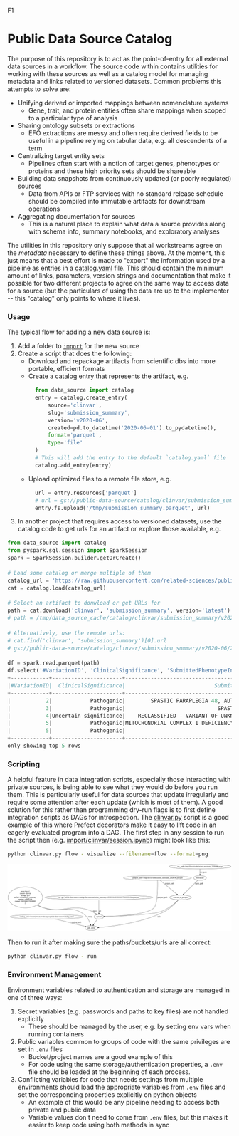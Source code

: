 F1
# Public Data Source Catalog

The purpose of this repository is to act as the point-of-entry for all external data sources in a workflow.  The source code within contains utilities for working with these sources as well as a catalog model for managing metadata and links related to versioned datasets.  Common problems this attempts to solve are:

- Unifying derived or imported mappings between nomenclature systems
  - Gene, trait, and protein entities often share mappings when scoped to a particular type of analysis
- Sharing ontology subsets or extractions
  - EFO extractions are messy and often require derived fields to be useful in a pipeline relying on tabular data, e.g. all descendents of a term
- Centralizing target entity sets
  - Pipelines often start with a notion of target genes, phenotypes or proteins and these high priority sets should be shareable
- Building data snapshots from continuously updated (or poorly regulated) sources
  - Data from APIs or FTP services with no standard release schedule should be compiled into immutable artifacts for downstream operations
- Aggregating documentation for sources
  - This is a natural place to explain what data a source provides along with schema info, summary notebooks, and exploratory analyses 

The utilities in this repository only suppose that all workstreams agree on the *metadata* necessary to define these things above.  At the moment, this just means that a best effort is made to "export" the information used by a pipeline as entries in a [catalog.yaml](catalog.yaml) file.  This should contain the minimum amount of links, parameters, version strings and documentation that make it possible for two different projects to agree on the same way to access data for a source (but the particulars of using the data are up to the implementer -- this "catalog" only points to where it lives).

### Usage

The typical flow for adding a new data source is:

1. Add a folder to [`import`](import) for the new source
2. Create a script that does the following:
    - Download and repackage artifacts from scientific dbs into more portable, efficient formats
    - Create a catalog entry that represents the artifact, e.g.
      ```python
        from data_source import catalog
        entry = catalog.create_entry(
            source='clinvar',
            slug='submission_summary',
            version='v2020-06',
            created=pd.to_datetime('2020-06-01').to_pydatetime(),
            format='parquet',
            type='file'
        )
        # This will add the entry to the default `catalog.yaml` file
        catalog.add_entry(entry)
      ```
    - Upload optimized files to a remote file store, e.g.
      ```python
        url = entry.resources['parquet']
        # url = gs://public-data-source/catalog/clinvar/submission_summary/v2020-06/20200601T000000/data.parquet
        entry.fs.upload('/tmp/submission_summary.parquet', url)
      ```
3. In another project that requires access to versioned datasets, use the catalog code to get urls for an artifact or explore those available, e.g.

```python
from data_source import catalog
from pyspark.sql.session import SparkSession
spark = SparkSession.builder.getOrCreate()

# Load some catalog or merge multiple of them
catalog_url = 'https://raw.githubusercontent.com/related-sciences/public-data-source/master/catalog.yaml'
cat = catalog.load(catalog_url)

# Select an artifact to donwload or get URLs for
path = cat.download('clinvar', 'submission_summary', version='latest')
# path = /tmp/data_source_cache/catalog/clinvar/submission_summary/v2020-06/20200601T000000/data.parquet

# Alternatively, use the remote urls:
# cat.find('clinvar', 'submission_summary')[0].url
# gs://public-data-source/catalog/clinvar/submission_summary/v2020-06/20200601T000000/data.parquet

df = spark.read.parquet(path)
df.select('#VariationID', 'ClinicalSignificance', 'SubmittedPhenotypeInfo').show(5, 50)
+------------+----------------------+--------------------------------------------------+
|#VariationID|  ClinicalSignificance|                            SubmittedPhenotypeInfo|
+------------+----------------------+--------------------------------------------------+
|           2|            Pathogenic|        SPASTIC PARAPLEGIA 48, AUTOSOMAL RECESSIVE|
|           3|            Pathogenic|                             SPASTIC PARAPLEGIA 48|
|           4|Uncertain significance|    RECLASSIFIED - VARIANT OF UNKNOWN SIGNIFICANCE|
|           5|            Pathogenic|MITOCHONDRIAL COMPLEX I DEFICIENCY, NUCLEAR TYP...|
|           5|            Pathogenic|                                      Not Provided|
+------------+----------------------+--------------------------------------------------+
only showing top 5 rows
```

### Scripting

A helpful feature in data integration scripts, especially those interacting with private sources, is being able to see what they would do before you run them.  This is particularly useful for data sources that update irregularly and require some attention after each update (which is most of them).  A good solution for this rather than programming dry-run flags is to first define integration scripts as DAGs for introspection.  The [clinvar.py](import/clinvar/clinvar.py) script is a good example of this where Prefect decorators make it easy to lift code in an eagerly evaluated program into a DAG.  The first step in any session to run the script then (e.g. [import/clinvar/session.ipynb](import/clinvar/session.ipynb)) might look like this:

```bash
python clinvar.py flow - visualize --filename=flow --format=png
```

![clinvar_flow](import/clinvar/flow.png)


Then to run it after making sure the paths/buckets/urls are all correct:

```bash
python clinvar.py flow - run
```

### Environment Management

Environment variables related to authentication and storage are managed in one of three ways:

1. Secret variables (e.g. passwords and paths to key files) are not handled explicitly
    - These should be managed by the user, e.g. by setting env vars when running containers
2. Public variables common to groups of code with the same privileges are set in `.env` files
    - Bucket/project names are a good example of this
    - For code using the same storage/authentication properties, a `.env` file should be loaded
    at the beginning of each process.
3. Conflicting variables for code that needs settings from multiple environments should load the appropriate variables from `.env` files and set the corresponding properties explicitly on python objects
    - An example of this would be any pipeline needing to access both private and public data
    - Variable values don't need to come from `.env` files, but this makes it easier to
    keep code using both methods in sync
